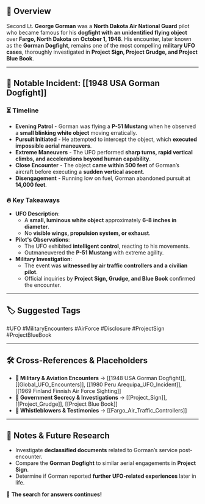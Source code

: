 
## 📌 Overview

Second Lt. **George Gorman** was a **North Dakota Air National Guard** pilot who became famous for his **dogfight with an unidentified flying object** over **Fargo, North Dakota** on **October 1, 1948**. His encounter, later known as the **Gorman Dogfight**, remains one of the most compelling **military UFO cases**, thoroughly investigated in **Project Sign, Project Grudge, and Project Blue Book**.

---

## 📖 Notable Incident: [[1948 USA Gorman Dogfight]]

### ⏳ Timeline

- **Evening Patrol** - Gorman was flying a **P-51 Mustang** when he observed a **small blinking white object** moving erratically.
- **Pursuit Initiated** - He attempted to intercept the object, which **executed impossible aerial maneuvers**.
- **Extreme Maneuvers** - The UFO performed **sharp turns, rapid vertical climbs, and accelerations beyond human capability**.
- **Close Encounter** - The object **came within 500 feet** of Gorman’s aircraft before executing a **sudden vertical ascent**.
- **Disengagement** - Running low on fuel, Gorman abandoned pursuit at **14,000 feet**.

### 🔥 Key Takeaways

- **UFO Description**:
    - A **small, luminous white object** approximately **6-8 inches in diameter**.
    - No **visible wings, propulsion system, or exhaust**.
- **Pilot's Observations**:
    - The UFO exhibited **intelligent control**, reacting to his movements.
    - Outmaneuvered the **P-51 Mustang** with extreme agility.
- **Military Investigation**:
    - The event was **witnessed by air traffic controllers and a civilian pilot**.
    - Official inquiries by **Project Sign, Grudge, and Blue Book** confirmed the encounter.

---

## 🏷 Suggested Tags

#UFO #MilitaryEncounters #AirForce #Disclosure #ProjectSign #ProjectBlueBook

---

## 🛠 Cross-References & Placeholders

- **📂 Military & Aviation Encounters** → [[1948 USA Gorman Dogfight]], [[Global_UFO_Encounters]], [[1980 Peru Arequipa_UFO_Incident]], [[1969 Finland Finnish Air Force Sighting]]
- **📂 Government Secrecy & Investigations** → [[Project_Sign]], [[Project_Grudge]], [[Project Blue Book]]
- **📂 Whistleblowers & Testimonies** → [[Fargo_Air_Traffic_Controllers]]

---

## 📝 Notes & Future Research

- Investigate **declassified documents** related to Gorman’s service post-encounter.
- Compare the **Gorman Dogfight** to similar aerial engagements in **Project Sign**.
- Determine if Gorman reported **further UFO-related experiences** later in life.

🚀 **The search for answers continues!**
